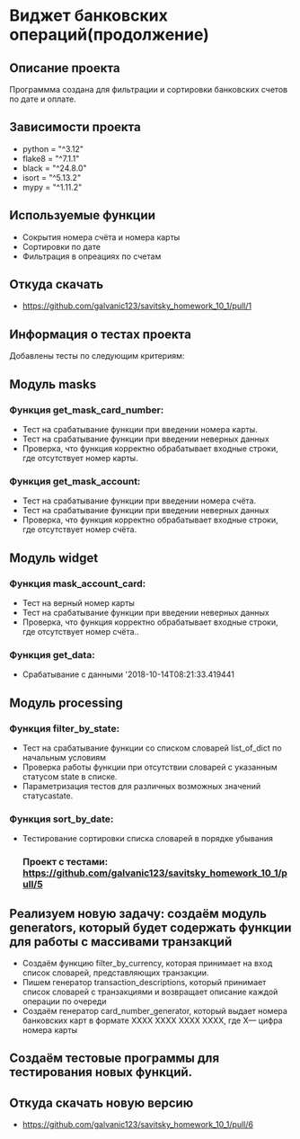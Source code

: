 # Виджет банковских операций(продолжение)
## Описание проекта
Программма создана для фильтрации и сортировки банковских счетов по дате и оплате.
## Зависимости проекта
* python = "^3.12"
* flake8 = "^7.1.1"
* black = "^24.8.0"
* isort = "^5.13.2"
* mypy = "^1.11.2"
## Используемые функции
* Сокрытия номера счёта и номера карты
* Сортировки по дате
* Фильтрация в опреациях по счетам
## Откуда скачать
* https://github.com/galvanic123/savitsky_homework_10_1/pull/1

## Информация о тестах проекта
Добавлены тесты по следующим критериям:
## Модуль masks
### Функция get_mask_card_number:
* Тест на срабатывание функции при введении номера карты.
* Тест на срабатывание функции при введении неверныx данных
* Проверка, что функция корректно обрабатывает входные строки, где отсутствует номер карты.
### Функция get_mask_account:
* Тест на срабатывание функции при введении номера счёта.
* Тест на срабатывание функции при введении неверныx данных
* Проверка, что функция корректно обрабатывает входные строки, где отсутствует номер счёта.
## Модуль widget
### Функция mask_account_card:
* Тест на верный номер карты
* Тест на срабатывание функции при введении неверныx данных
* Проверка, что функция корректно обрабатывает входные строки, где отсутствует номер счёта..
### Функция get_data:
* Срабатывание с данными '2018-10-14T08:21:33.419441

## Модуль processing
### Функция filter_by_state:
* Тест на срабатывание функции со списком словарей list_of_dict по начальным условиям
* Проверка работы функции при отсутствии словарей с указанным статусом state в списке.
* Параметризация тестов для различных возможных значений статусаstate.
### Функция sort_by_date:
* Тестирование сортировки списка словарей в порядке убывания

  ### Проект с тестами: https://github.com/galvanic123/savitsky_homework_10_1/pull/5

## Реализуем новую задачу:  создаём модуль generators, который будет содержать функции для работы с массивами транзакций
* Создаём функцию filter_by_currency, которая принимает на вход список словарей, представляющих транзакции.
* Пишем генератор transaction_descriptions, который принимает список словарей с транзакциями и возвращает описание каждой операции по очереди
* Создаём генератор card_number_generator, который выдает номера банковских карт в формате XXXX XXXX XXXX XXXX, где X— цифра номера карты
## Создаём тестовые программы для тестирования новых функций.
## Откуда скачать новую версию
* https://github.com/galvanic123/savitsky_homework_10_1/pull/6
